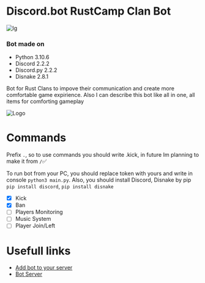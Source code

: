# Discord.bot RustCamp Clan Bot
![lg](https://media.discordapp.net/attachments/1030004206951747590/1085592524615340072/636e0a6a49cf127bf92de1e2_icon_clyde_blurple_RGB.png)

### Bot made on
- Python             3.10.6
- Discord            2.2.2
- Discord.py         2.2.2
- Disnake            2.8.1

Bot for Rust Clans to impove their communication and create more comfortable game expirience. 
Also I can describe this bot like all in one, all items for comforting gameplay

![Logo](https://docs.disnake.dev/en/stable/_static/disnake.svg)

# Commands
Prefix `.`, so to use commands you should write .kick, in future Im planning to make it from `/`✅

To run bot from your PC, you should replace token with yours and write in console `python3 main.py`.
Also, you should install Discord, Disnake by pip `pip install discord`, `pip install disnake`
- [x] Kick 
- [x] Ban
- [ ] Players Monitoring
- [ ] Music System
- [ ] Player Join/Left

# Usefull links

- [Add bot to your server](https://cutt.ly/rustcampbot)
- [Bot Server](https://discord.gg/jZPSbdHpNk)
